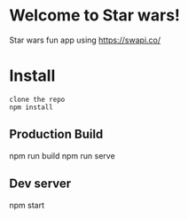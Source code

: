 # Welcome to Star wars!
Star wars fun app using https://swapi.co/

# Install
	clone the repo
	npm install
	

## Production Build

npm run build
npm run serve

## Dev server

npm start
